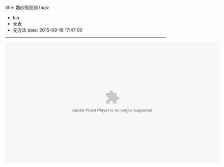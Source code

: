 title: 婚纱照视频
tags: 
- lua
- 元表
- 元方法
date: 2015-09-18 17:47:00


---


<object width="672" height="378">
  <param name="movie" value="http://imgcache.qq.com/qzone/client/photo/swf/vphoto.swf?uin=1479418380&fid=82048"></param>
  <param name="allowFullScreen" value="true"></param>
  <param name="allowscriptaccess" value="always"></param>
  <embed src="http://imgcache.qq.com/qzone/client/photo/swf/vphoto.swf?uin=1479418380&fid=82048"
	type="application/x-shockwave-flash" allowscriptaccess="always" allowfullscreen="true"
	width="672" height="378">
  </embed>
</object>